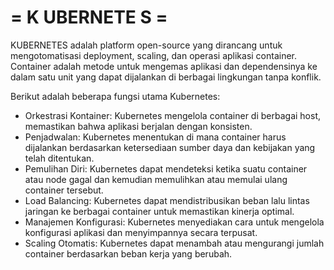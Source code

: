 # = K UBERNETE S = #

KUBERNETES adalah platform open-source yang dirancang untuk mengotomatisasi deployment, scaling, dan operasi aplikasi container.
Container adalah metode untuk mengemas aplikasi dan dependensinya ke dalam satu unit yang dapat dijalankan di berbagai lingkungan tanpa konflik.


Berikut adalah beberapa fungsi utama Kubernetes:
-  Orkestrasi Kontainer: Kubernetes mengelola container di berbagai host, memastikan bahwa aplikasi berjalan dengan konsisten.
-  Penjadwalan: Kubernetes menentukan di mana container harus dijalankan berdasarkan ketersediaan sumber daya dan kebijakan yang telah ditentukan.
-  Pemulihan Diri: Kubernetes dapat mendeteksi ketika suatu container atau node gagal dan kemudian memulihkan atau memulai ulang container tersebut.
-  Load Balancing: Kubernetes dapat mendistribusikan beban lalu lintas jaringan ke berbagai container untuk memastikan kinerja optimal.
-  Manajemen Konfigurasi: Kubernetes menyediakan cara untuk mengelola konfigurasi aplikasi dan menyimpannya secara terpusat.
-  Scaling Otomatis: Kubernetes dapat menambah atau mengurangi jumlah container berdasarkan beban kerja yang berubah.

